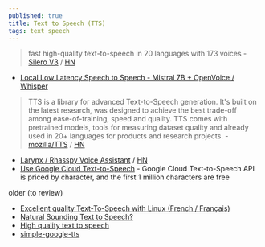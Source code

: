 ```yaml
---
published: true
title: Text to Speech (TTS)
tags: text speech
---
```

> fast high-quality text-to-speech in 20 languages with 173 voices - [Silero V3](https://github.com/snakers4/silero-models) / [HN](https://news.ycombinator.com/item?id=31807201)

- [Local Low Latency Speech to Speech - Mistral 7B + OpenVoice / Whisper](https://www.youtube.com/watch?v=0k8wUfU7n4Q)

> TTS is a library for advanced Text-to-Speech generation. It's built on the latest research, was designed to achieve the best trade-off among ease-of-training, speed and quality. TTS comes with pretrained models, tools for measuring dataset quality and already used in 20+ languages for products and research projects. - [mozilla/TTS](https://github.com/mozilla/TTS) / [HN](https://news.ycombinator.com/item?id=26790951)

- [Larynx / Rhasspy Voice Assistant](https://rhasspy.readthedocs.io/en/latest/) / [HN](https://news.ycombinator.com/item?id=29562526)
- [Use Google Cloud Text-to-Speech](https://bart.degoe.de/use-google-cloud-text-to-speech-to-create-an-audio-version-of-your-blog-posts/) - Google Cloud Text-to-Speech API is priced by character, and the first 1 million characters are free

older (to review)
- [Excellent quality Text-To-Speech with Linux (French / Français)](https://sweethack.wordpress.com/2014/04/14/excellent-quality-text-to-speech-with-linux-french-francais/)
- [Natural Sounding Text to Speech?](https://askubuntu.com/questions/53896/natural-sounding-text-to-speech)
- [High quality text to speech](https://ubuntuforums.org/showthread.php?t=2111436)
- [simple-google-tts](https://github.com/Glutanimate/simple-google-tts)
